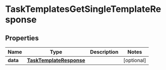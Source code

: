 

# TaskTemplatesGetSingleTemplateResponse


## Properties

| Name | Type | Description | Notes |
|------------ | ------------- | ------------- | -------------|
|**data** | [**TaskTemplateResponse**](TaskTemplateResponse.md) |  |  [optional] |



